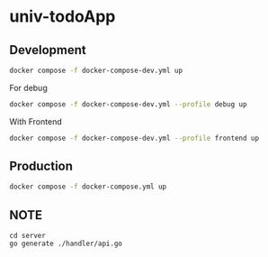 # univ-todoApp

## Development

```sh
docker compose -f docker-compose-dev.yml up
```

For debug

```sh
docker compose -f docker-compose-dev.yml --profile debug up
```

With Frontend

```sh
docker compose -f docker-compose-dev.yml --profile frontend up
```

## Production

```sh
docker compose -f docker-compose.yml up
```

## NOTE

```
cd server
go generate ./handler/api.go
```
